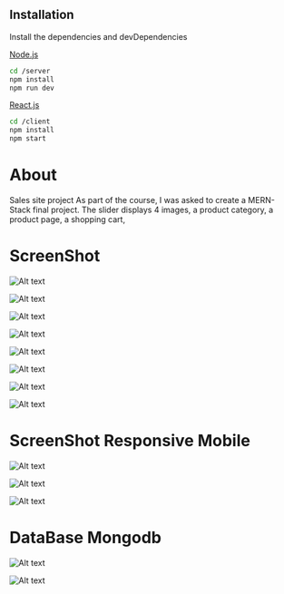 ## Installation

Install the dependencies and devDependencies

[Node.js](https://nodejs.org/)

```sh
cd /server
npm install
npm run dev
```

[React.js](https://reactjs.org/)

```sh
cd /client
npm install
npm start
```

# About

Sales site project
As part of the course, I was asked to create a MERN-Stack final project.
The slider displays 4 images, a product category, a product page, a shopping cart,

# ScreenShot

![Alt text](/client/src/images/slider.png "Git checkbox")

![Alt text](/client/src/images/register.png "Git checkbox2")

![Alt text](/client/src/images/login.png "Git checkbox")

![Alt text](/client/src/images/categirys.png "Git checkbox")

![Alt text](/client/src/images/allProducts.png "Git checkbox")

![Alt text](/client/src/images/oneProducts.png "Git checkbox")

![Alt text](/client/src/images/allProductInCart.png "Git checkbox")

![Alt text](/client/src/images/createOrder.png "Git checkbox")

# ScreenShot Responsive Mobile

![Alt text](/client/src/images/responsiveCart.png "Git checkbox")

![Alt text](/client/src/images/responsiveCat.png "Git checkbox")

![Alt text](/client/src/images/responsiveProduct.png "Git checkbox")

# DataBase Mongodb

![Alt text](/client/src/images/userData.png "Git checkbox")

![Alt text](/client/src/images/allData.png "Git checkbox")

